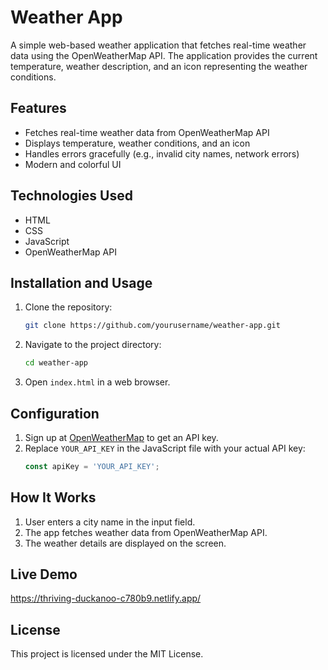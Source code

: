 # Weather App

A simple web-based weather application that fetches real-time weather data using the OpenWeatherMap API. The application provides the current temperature, weather description, and an icon representing the weather conditions.

## Features
- Fetches real-time weather data from OpenWeatherMap API
- Displays temperature, weather conditions, and an icon
- Handles errors gracefully (e.g., invalid city names, network errors)
- Modern and colorful UI

## Technologies Used
- HTML
- CSS
- JavaScript
- OpenWeatherMap API

## Installation and Usage

1. Clone the repository:
   ```sh
   git clone https://github.com/yourusername/weather-app.git
   ```
2. Navigate to the project directory:
   ```sh
   cd weather-app
   ```
3. Open `index.html` in a web browser.

## Configuration
1. Sign up at [OpenWeatherMap](https://openweathermap.org/) to get an API key.
2. Replace `YOUR_API_KEY` in the JavaScript file with your actual API key:
   ```js
   const apiKey = 'YOUR_API_KEY';
   ```

## How It Works
1. User enters a city name in the input field.
2. The app fetches weather data from OpenWeatherMap API.
3. The weather details are displayed on the screen.

## Live Demo
https://thriving-duckanoo-c780b9.netlify.app/

## License
This project is licensed under the MIT License.

